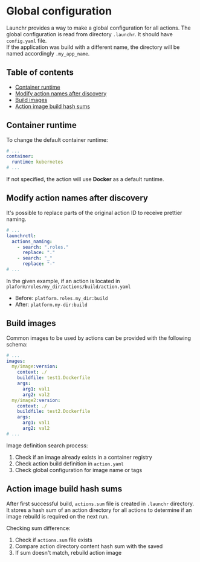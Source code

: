 # Global configuration

Launchr provides a way to make a global configuration for all actions.
The global configuration is read from directory `.launchr`. It should have `config.yaml` file.  
If the application was build with a different name, the directory will be named accordingly `.my_app_name`.

## Table of contents

* [Container runtime](#container-runtime)
* [Modify action names after discovery](#modify-action-names-after-discovery)
* [Build images](#build-images)
* [Action image build hash sums](#action-image-build-hash-sums)

## Container runtime

To change the default container runtime:

```yaml
# ...
container:
  runtime: kubernetes
# ...
```

If not specified, the action will use **Docker** as a default runtime.

## Modify action names after discovery

It's possible to replace parts of the original action ID to receive prettier naming.

```yaml
# ...
launchrctl:
  actions_naming:
    - search: ".roles."
      replace: "."
    - search: "_"
      replace: "-"
# ...
```

In the given example, if an action is located in `plaform/roles/my_dir/actions/build/action.yaml`
  * Before: `platform.roles.my_dir:build`
  * After: `platform.my-dir:build`

## Build images

Common images to be used by actions can be provided with the following schema:
```yaml
# ...
images:
  my/image:version:
    context: ./
    buildfile: test1.Dockerfile
    args:
      arg1: val1
      arg2: val2
  my/image2:version:
    context: ./
    buildfile: test2.Dockerfile
    args:
      arg1: val1
      arg2: val2
# ...
```

Image definition search process:
1. Check if an image already exists in a container registry
2. Check action build definition in `action.yaml`
3. Check global configuration for image name or tags


## Action image build hash sums

After first successful build, `actions.sum` file is created in `.launchr` directory.
It stores a hash sum of an action directory for all actions to determine if an image rebuild is required on the next run.

Checking sum difference:
1. Check if `actions.sum` file exists
2. Compare action directory content hash sum with the saved
3. If sum doesn't match, rebuild action image
